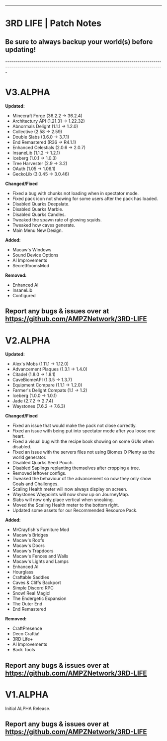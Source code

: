 ------------------------------------------------------------------------------------------------------------------------------------------------------------- 
# 3RD LIFE | Patch Notes
<h2>Be sure to always backup your world(s) before updating!</h2>
-------------------------------------------------------------------------------------------------------------------------------------------------------------
<h1>V3.ALPHA</h1>


**Updated:**
+ Minecraft Forge (36.2.2 → 36.2.4)
+ Architectury API (1.21.31 → 1.22.32)
+ Abnormals Delight (1.1.1 → 1.2.0)
+ Collective (2.58 → 2.59)
+ Double Slabs (3.6.0 → 3.7.1)
+ End Remastered (R36 → R4.1.1)
+ Enhanced Celestials (2.0.6 → 2.0.7)
+ InsaneLib (1.1.2 → 1.2.1)
+ Iceberg (1.0.1 → 1.0.3)
+ Tree Harvester (2.9 → 3.2)
+ OAuth (1.05 → 1.06.1) 
+ GeckoLib (3.0.45 → 3.0.46)

**Changed/Fixed**
+ Fixed a bug with chunks not loading when in spectator mode.
+ Fixed pack icon not showing for some users after the pack has loaded.
+ Disabled Quarks Deepslate.
+ Disabled Quarks Marble.
+ Disabled Quarks Candles.
+ Tweaked the spawn rate of glowing squids.
+ Tweaked how caves generate.
+ Main Menu New Design.

**Added:**
+ Macaw's Windows
+ Sound Device Options
+ AI Improvements
+ SecretRoomsMod


**Removed:**
+ Enhanced AI
+ InsaneLib
+ Configured

Report any bugs & issues over at<br>
https://github.com/AMPZNetwork/3RD-LIFE
---------------------------------------------------------------------------------
<h1>V2.ALPHA</h1>


**Updated:**
+ Alex's Mobs (1.11.1 → 1.12.0)
+ Advancement Plaques (1.3.1 → 1.4.0)
+ Citadel (1.8.0 → 1.8.1)
+ CaveBiomeAPI (1.3.5 → 1.3.7)
+ Equipment Compare (1.1.1 → 1.2.0)
+ Farmer's Delight Compats (1.1 → 1.2)
+ Iceberg (1.0.0 → 1.0.1)
+ Jade (2.7.2 → 2.7.4)
+ Waystones (7.6.2 → 7.6.3)

**Changed/Fixed**
+ Fixed an issue that would make the pack not close correctly.
+ Fixed an issue with being put into spectator mode after you loose one heart. 
+ Fixed a visual bug with the recipe book showing on some GUIs when disabled.
+ Fixed an issue with the servers files not using Biomes O Plenty as the world generator.
+ Disabled Quarks Seed Pouch.
+ Disabled Saplings replanting themselves after cropping a tree.
+ Removed leftover configs.
+ Tweaked the behaviour of the advancement so now they only show Goals and Challenges.
+ Scaling Health meter will now always display on screen.
+ Waystones Waypoints will now show up on JourneyMap.
+ Slabs will now only place vertical when sneaking.
+ Moved the Scaling Health meter to the bottom right.
+ Updated some assets for our Recommended Resource Pack.


**Added:**
+ MrCrayfish's Furniture Mod
+ Macaw's Bridges
+ Macaw's Roofs
+ Macaw's Doors
+ Macaw's Trapdoors
+ Macaw's Fences and Walls
+ Macaw's Lights and Lamps
+ Enhanced AI
+ Hourglass
+ Craftable Saddles
+ Caves & Cliffs Backport
+ Simple Discord RPC
+ Snow! Real Magic!
+ The Endergetic Expansion
+ The Outer End
+ End Remastered


**Removed:**
+ CraftPresence
+ Deco Craftia!
+ 3RD Life+
+ AI Improvements
+ Back Tools


Report any bugs & issues over at<br>
https://github.com/AMPZNetwork/3RD-LIFE
---------------------------------------------------------------------------------
<h1>V1.ALPHA</h1>

Initial ALPHA Release.

Report any bugs & issues over at<br>
https://github.com/AMPZNetwork/3RD-LIFE
---------------------------------------------------------------------------------
